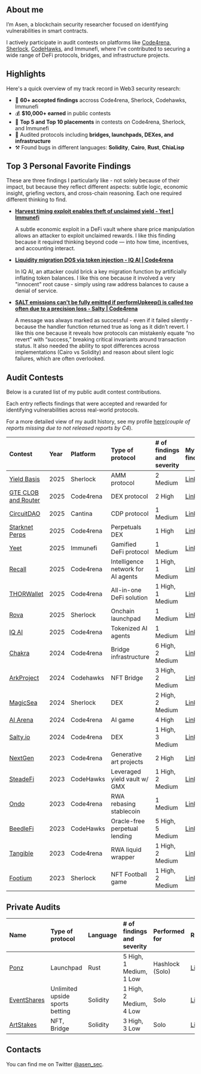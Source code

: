 ## About me

I’m Asen, a blockchain security researcher focused on identifying vulnerabilities in smart contracts.

I actively participate in audit contests on platforms like [Code4rena](https://code4rena.com/@0xAsen), [Sherlock](https://audits.sherlock.xyz/watson/0xAsen), [CodeHawks](https://www.codehawks.com/profile/clk3vjbfh000kkx08mg4x5ug0), and Immunefi, where I’ve contributed to securing a  wide range of DeFi protocols, bridges, and infrastructure projects.


## Highlights
Here's a quick overview of my track record in Web3 security research:
- 🧠 **60+ accepted findings** accross Code4rena, Sherlock, Codehawks, Immunefi
- 💰 **$10,000+ earned** in public contests
- 🥇 **Top 5 and Top 10 placements** in contests on Code4rena, Sherlock, and Immunefi
- 🧪 Audited protocols including **bridges, launchpads, DEXes, and infrastructure**
- ⚒️ Found bugs in different languages: **Solidity**, **Cairo**, **Rust**, **ChiaLisp**

## Top 3 Personal Favorite Findings
These are three findings I particularly like - not solely because of their impact, but because they reflect different aspects: subtle logic, economic insight, griefing vectors, and cross-chain reasoning. Each one required different thinking to find. 

- [**Harvest timing exploit enables theft of unclaimed yield - Yeet | Immunefi**](https://github.com/asendz/Portfolio/blob/main/Security%20Reports/Immunefi/Yeet.md)
  
  A subtle economic exploit in a DeFi vault where share price manipulation allows an attacker to exploit unclaimed rewards. I like this finding because it required thinking beyond code — into how time, incentives, and accounting interact.
- [**Liquidity migration DOS via token injection - IQ AI | Code4rena**](https://solodit.cyfrin.io/issues/m-02-attacker-can-dos-liquidity-migration-in-liquiditymanagersol-code4rena-iq-ai-iq-ai-git)
  
  In IQ AI, an attacker could brick a key migration function by artificially inflating token balances. I like this one because it involved a very "innocent" root cause - simply using raw address balances to cause a denial of service.
- [**SALT emissions can't be fully emitted if performUpkeep() is called too often due to a precision loss - Salty | Code4rena**](https://solodit.cyfrin.io/issues/m-23-stakingrewards-pools-are-not-given-their-promised-share-of-rewards-due-to-incorrect-calculation-code4rena-saltyio-saltyio-git)
  
  
  A message was always marked as successful - even if it failed silently - because the handler function returned true as long as it didn’t revert. I like this one because it reveals how protocols can mistakenly equate “no revert” with “success,” breaking critical invariants around transaction status. It also needed the ability to spot differences across implementations (Cairo vs Solidity) and reason about silent logic failures, which are often overlooked.

## Audit Contests
Below is a curated list of my public audit contest contributions.

Each entry reflects findings that were accepted and rewarded for identifying vulnerabilities across real-world protocols.

For a more detailed view of my audit history, see my profile [here](https://audits.sherlock.xyz/watson/0xAsen)(*couple of reports missing due to not released reports by C4*).

| Contest                                                                                                         | Year | Platform  | Type of protocol                                      | # of findings and severity | My findings                                                                                      | Language         | Rank |
| :-------------------------------------------------------------------------------------------------------------- | :--- | :-------- | :---------------------------------------------------- | :------------------------- | :------------------------------------------------------------------------------------------------ | :--------------- | :--- |
| [Yield Basis](https://audits.sherlock.xyz/contests/1102/leaderboard)                                                       | 2025 | Sherlock  | AMM protocol                                                   | 2 Medium           | [Link]()         | Vyper         | 9   |
| [GTE CLOB and Router](https://code4rena.com/audits/2025-07-gte-spot-clob-and-router)                                                       | 2025 | Code4rena  | DEX protocol                                                   | 2 High           | [Link]()         | Solidity         | 5   |
| [CircuitDAO](https://cantina.xyz/code/7d650b99-8a40-49d1-9b65-2b060accfbb7/overview)                                                       | 2025 | Cantina  | CDP protocol                                                   | 1 Medium           | [Link]()         | ChiaLisp         | 14   |
| [Starknet Perps](https://code4rena.com/audits/2025-03-starknet-perpetual)                                                       | 2025 | Code4rena  | Perpetuals DEX                                                   | 1 High          | [Link](https://github.com/asendz/Portfolio/blob/main/Security%20Reports/Code4rena/StarknetPerpetuals.md)         | Cairo         | -   |
| [Yeet](https://immunefi.com/audit-competition/audit-comp-yeet/leaderboard/#top)                                                       | 2025 | Immunefi  | Gamified DeFi protocol                                                   | 1 Medium           | [Link](https://github.com/asendz/Portfolio/blob/main/Security%20Reports/Immunefi/Yeet.md)         | Solidity         | 7   |
| [Recall](https://code4rena.com/audits/2025-02-recall)                                                       | 2025 | Code4rena  | Intelligence network for AI agents                                                   | 1 High, 1 Medium           | [Link](https://github.com/asendz/Portfolio/blob/main/Security%20Reports/Code4rena/Recall.md)         | Solidity & Rust        | 5   |
| [THORWallet](https://code4rena.com/audits/2025-02-thorwallet)                                                       | 2025 | Code4rena  | All-in-one DeFi solution                                                   | 1 High, 1 Medium           | [Link](https://github.com/asendz/Portfolio/blob/main/Security%20Reports/Code4rena/THORWallet.md)         | Solidity         | 8  |
| [Rova](https://audits.sherlock.xyz/contests/498)                                                       | 2025 | Sherlock  | Onchain launchpad                                                   | 1 Medium           | [Link](https://github.com/asendz/Portfolio/blob/main/Security%20Reports/Sherlock/Rova.md)         | Solidity         | 3   |
| [IQ AI](https://code4rena.com/audits/2025-01-iq-ai)                                                       | 2025 | Code4rena  | Tokenized AI agents                                                   | 1 Medium           | [Link](https://github.com/asendz/Portfolio/blob/main/Security%20Reports/Code4rena/IQ-AI.md)         | Solidity         | 4   |
| [Chakra](https://code4rena.com/audits/2024-08-chakra)                                                           | 2024 | Code4rena  | Bridge infrastructure                                 | 6 High, 2 Medium           | [Link](https://github.com/asendz/Portfolio/blob/main/Security%20Reports/Code4rena/Chakra.md)                                                                                           | Solidity & Cairo | 4    |
| [ArkProject](https://codehawks.cyfrin.io/c/2024-07-ark-project)                                                 | 2024 | Codehawks  | NFT Bridge                                            | 3 High, 2 Medium           | [Link](https://github.com/asendz/Portfolio/blob/main/Security%20Reports/CodeHawks/ArkProject.md) | Solidity & Cairo | 12   |
| [MagicSea](https://audits.sherlock.xyz/contests/437)                                                       | 2024 | Sherlock  | DEX                                                   | 2 High, 2 Medium           | [Link](https://github.com/asendz/Portfolio/blob/main/Security%20Reports/Sherlock/MagicSea.md)         | Solidity         | -   |
| [AI Arena](https://code4rena.com/audits/2024-02-ai-arena)                                                       | 2024 | Code4rena  | AI game                                                  | 4 High           | [Link](https://github.com/asendz/Portfolio/blob/main/Security%20Reports/Code4rena/AIArena.md)         | Solidity         | -   |
| [Salty.io](https://code4rena.com/audits/2024-01-saltyio)                                                       | 2024 | Code4rena  | DEX                                                   | 1 High, 3 Medium           | [Link](https://github.com/asendz/Portfolio/blob/main/Security%20Reports/Code4rena/Salty.md)         | Solidity         | 14   |
| [NextGen](https://code4rena.com/audits/2023-10-nextgen)                                                         | 2023 | Code4rena  | Generative art projects | 2 High                     | [Link](https://github.com/asendz/Portfolio/blob/main/Security%20Reports/Code4rena/NextGen.md)       | Solidity         | -    |
| [SteadeFi](https://www.codehawks.com/contests/clo38mm260001la08daw5cbuf)                                       | 2023 | CodeHawks  | Leveraged yield vault w/ GMX                          | 1 High, 2 Medium           | [Link](https://github.com/asendz/Portfolio/blob/main/Security%20Reports/CodeHawks/SteadeFi.md)      | Solidity         | -    |
| [Ondo](https://code4rena.com/contests/2023-09-ondo-finance)                                                    | 2023 | Code4rena  | RWA rebasing stablecoin                               | 1 Medium                   | [Link](https://github.com/asendz/Portfolio/blob/main/Security%20Reports/Code4rena/Ondo.md)          | Solidity         | 9   |
| [BeedleFi](https://www.codehawks.com/contests/clkbo1fa20009jr08nyyf9wbx)                                       | 2023 | CodeHawks | Oracle-free perpetual lending                         | 5 High, 5 Medium           | [Link](https://github.com/asendz/Portfolio/blob/main/Security%20Reports/CodeHawks/BeedleFi.md)      | Solidity         | -    |
| [Tangible](https://code4rena.com/contests/2023-08-tangible-caviar)                                             | 2023 | Code4rena  | RWA liquid wrapper                                    | 1 High, 2 Medium           | [Link](https://github.com/asendz/Portfolio/blob/main/Security%20Reports/Code4rena/Tangible.md)      | Solidity         | -    |
| [Footium](https://audits.sherlock.xyz/contests/71)                                                              | 2023 | Sherlock   | NFT Football game                                     | 1 High, 2 Medium           | [Link](https://github.com/asendz/Portfolio/blob/main/Security%20Reports/Sherlock/Footium.md)        | Solidity         | 11   |


## Private Audits
| Name                                                      | Type of protocol                   | Language  | # of findings and severity   | Performed for      | Report                                                                                                 |
| :-------------------------------------------------------- | :--------------------------------- | :-------- | :--------------------------- | :----------------- | :----------------------------------------------------------------------------------------------------- |
| [Ponz]()                                                  | Launchpad                          | Rust  | 5 High, 1 Medium, 1 Low      | Hashlock (Solo)           | [Link](https://hashlock.com/audits/ponz)                                                                                              |
| [EventShares]()                                           | Unlimited upside sports betting    | Solidity  | 1 High, 2 Medium, 4 Low      | Solo       | [Link](https://github.com/asendz/Portfolio/blob/main/Security%20Reports/Private%20audits/EventShares.md)                                                                                              |
| [ArtStakes](https://github.com/owl11/ArtStakes/tree/main) | NFT, Bridge                        | Solidity     | 3 High, 3 Low                | Solo     | [Link](https://github.com/asendz/Portfolio/blob/main/Security%20Reports/Private%20audits/ArtStakes.md)                                                                                              |


## Contacts

You can find me on Twitter [@asen_sec](https://twitter.com/asen_sec).
